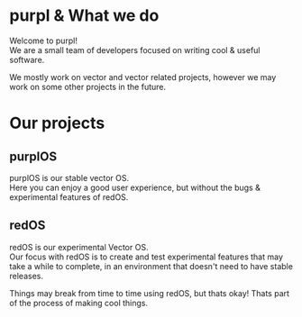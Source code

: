 # purpl & What we do

Welcome to purpl!</br>
We are a small team of developers focused on writing cool & useful software.

We mostly work on vector and vector related projects, however we may work on some other projects in the future.

# Our projects

## purplOS

purplOS is our stable vector OS.</br>
Here you can enjoy a good user experience, but without the bugs & experimental features of redOS.

## redOS

redOS is our experimental Vector OS.</br>
Our focus with redOS is to create and test experimental features that may take a while to complete, in an environment that doesn't need to have stable releases.</br>

Things may break from time to time using redOS, but thats okay! Thats part of the process of making cool things.
